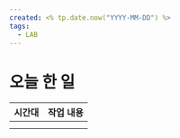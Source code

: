 ```yaml
---
created: <% tp.date.now("YYYY-MM-DD") %>
tags:
  - LAB
---
```

# 오늘 한 일 

| 시간대 | 작업 내용 |
| --- | ----- |
|     |       |
|     |       |
